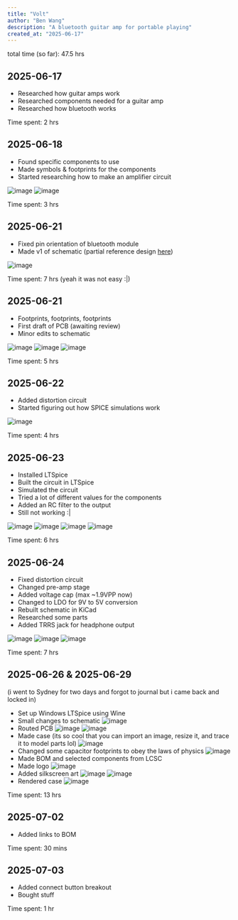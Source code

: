 ```yaml
---
title: "Volt"
author: "Ben Wang"
description: "A bluetooth guitar amp for portable playing"
created_at: "2025-06-17"
---
```


total time (so far): 47.5 hrs

## 2025-06-17
- Researched how guitar amps work
- Researched components needed for a guitar amp
- Researched how bluetooth works

Time spent: 2 hrs

## 2025-06-18
- Found specific components to use
- Made symbols & footprints for the components
- Started researching how to make an amplifier circuit

![image](img/u1.png)
![image](img/u2.png)

Time spent: 3 hrs

## 2025-06-21
- Fixed pin orientation of bluetooth module
- Made v1 of schematic (partial reference design [here](https://2.bp.blogspot.com/-1wqxx-jvaGM/V-nGi2WOsvI/AAAAAAAAA0s/gCCoJ27efYsKQ02fjROY2QzsP2jolWZbACLcB/s1600/HiFi%2BPreAmp%2BCircuit%2BSchematic.jpg))

![image](img/schematicv1.png)

Time spent: 7 hrs (yeah it was not easy :|)

## 2025-06-21
- Footprints, footprints, footprints
- First draft of PCB (awaiting review)
- Minor edits to schematic

![image](img/schematicv1.1.png)
![image](img/pcbv1_1.png)
![image](img/pcbv1_2.png)

Time spent: 5 hrs

## 2025-06-22
- Added distortion circuit
- Started figuring out how SPICE simulations work

![image](img/schematicv2.png)

Time spent: 4 hrs

## 2025-06-23
- Installed LTSpice
- Built the circuit in LTSpice
- Simulated the circuit
- Tried a lot of different values for the components
- Added an RC filter to the output
- Still not working :|

![image](img/sim1_1.png)
![image](img/sim1_2.png)
![image](img/sim1_3.png)
![image](img/sim1_4.png)

Time spent: 6 hrs

## 2025-06-24
- Fixed distortion circuit
- Changed pre-amp stage
- Added voltage cap (max ~1.9VPP now)
- Changed to LDO for 9V to 5V conversion
- Rebuilt schematic in KiCad
- Researched some parts
- Added TRRS jack for headphone output

![image](img/sim2_1.png)
![image](img/sim2_2.png)
![image](img/schematicv3.1.png)

Time spent: 7 hrs

## 2025-06-26 & 2025-06-29
(i went to Sydney for two days and forgot to journal but i came back and locked in)
- Set up Windows LTSpice using Wine
- Small changes to schematic ![image](img/schematicv3.2.png)
- Routed PCB ![image](img/pcbv2_1.png) ![image](img/pcbv2_2.png)
- Made case (its so cool that you can import an image, resize it, and trace it to model parts lol) ![image](img/casev1.png)
- Changed some capacitor footprints to obey the laws of physics ![image](img/pcbv2.1.png)
- Made BOM and selected components from LCSC
- Made logo ![image](img/logo.png)
- Added silkscreen art ![image](img/pcbv2.2_1.png) ![image](img/pcbv2.2_2.png)
- Rendered case ![image](img/render_1.png)

Time spent: 13 hrs

## 2025-07-02
- Added links to BOM

Time spent: 30 mins

## 2025-07-03
- Added connect button breakout
- Bought stuff

Time spent: 1 hr
